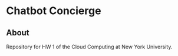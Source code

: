 # Chatbot Concierge #

## About ##

 Repository for HW 1 of the Cloud Computing at New York University.

